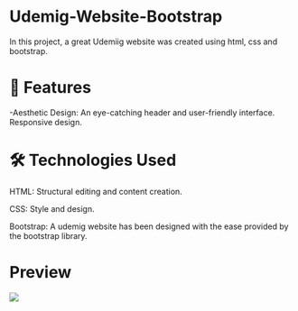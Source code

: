 # Udemig-Website-Bootstrap
In this project, a great Udemiig website was created using html, css and bootstrap.

# 🎨 Features
-Aesthetic Design: An eye-catching header and user-friendly interface. 
Responsive design.

# 🛠️ Technologies Used
HTML: Structural editing and content creation.

CSS: Style and design.

Bootstrap: A udemig website has been designed with the ease provided by the bootstrap library.

# Preview
![](UdemigWebSite-BS-Gif.gif)

